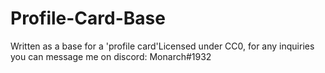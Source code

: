 # Profile-Card-Base
Written as a base for a 'profile card'Licensed under CC0, for any inquiries  you can message me on discord: Monarch#1932
